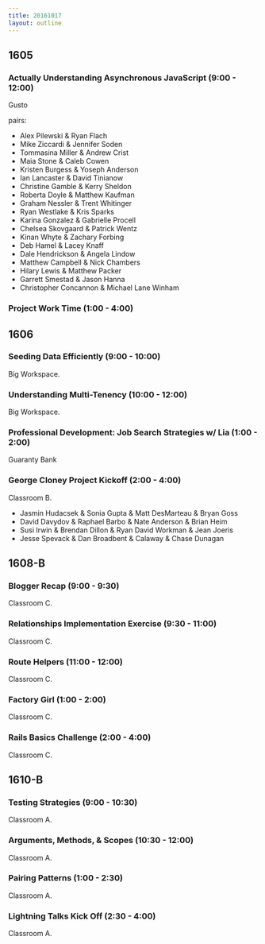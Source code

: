 ```yaml
---
title: 20161017
layout: outline
---
```


## 1605

### Actually Understanding Asynchronous JavaScript (9:00 - 12:00)

Gusto

pairs:

* Alex Pilewski & Ryan Flach
* Mike Ziccardi & Jennifer Soden
* Tommasina Miller & Andrew Crist
* Maia Stone & Caleb Cowen
* Kristen Burgess & Yoseph Anderson
* Ian Lancaster & David Tinianow
* Christine Gamble & Kerry Sheldon
* Roberta Doyle & Matthew Kaufman
* Graham Nessler & Trent Whitinger
* Ryan Westlake & Kris Sparks
* Karina Gonzalez & Gabrielle Procell
* Chelsea Skovgaard & Patrick Wentz
* Kinan Whyte & Zachary Forbing
* Deb Hamel & Lacey Knaff
* Dale Hendrickson & Angela Lindow
* Matthew Campbell & Nick Chambers
* Hilary Lewis & Matthew Packer
* Garrett Smestad & Jason Hanna
* Christopher Concannon & Michael Lane Winham

### Project Work Time (1:00 - 4:00)


## 1606

### Seeding Data Efficiently (9:00 - 10:00)

Big Workspace.

### Understanding Multi-Tenency (10:00 - 12:00)

Big Workspace.

### Professional Development: Job Search Strategies w/ Lia (1:00 - 2:00)

Guaranty Bank

### George Cloney Project Kickoff (2:00 - 4:00)

Classroom B.

* Jasmin Hudacsek & Sonia Gupta & Matt DesMarteau & Bryan Goss
* David Davydov & Raphael Barbo & Nate Anderson & Brian Heim
* Susi Irwin & Brendan Dillon & Ryan David Workman & Jean Joeris
* Jesse Spevack & Dan Broadbent & Calaway & Chase Dunagan


## 1608-B

### Blogger Recap (9:00 - 9:30)

Classroom C.

### Relationships Implementation Exercise (9:30 - 11:00)

Classroom C.

### Route Helpers (11:00 - 12:00)

Classroom C.

### Factory Girl (1:00 - 2:00)

Classroom C.

### Rails Basics Challenge (2:00 - 4:00)

Classroom C.


## 1610-B

### Testing Strategies (9:00 - 10:30)

Classroom A.

### Arguments, Methods, & Scopes (10:30 - 12:00)

Classroom A.

### Pairing Patterns (1:00 - 2:30)

Classroom A.

### Lightning Talks Kick Off (2:30 - 4:00)

Classroom A.
